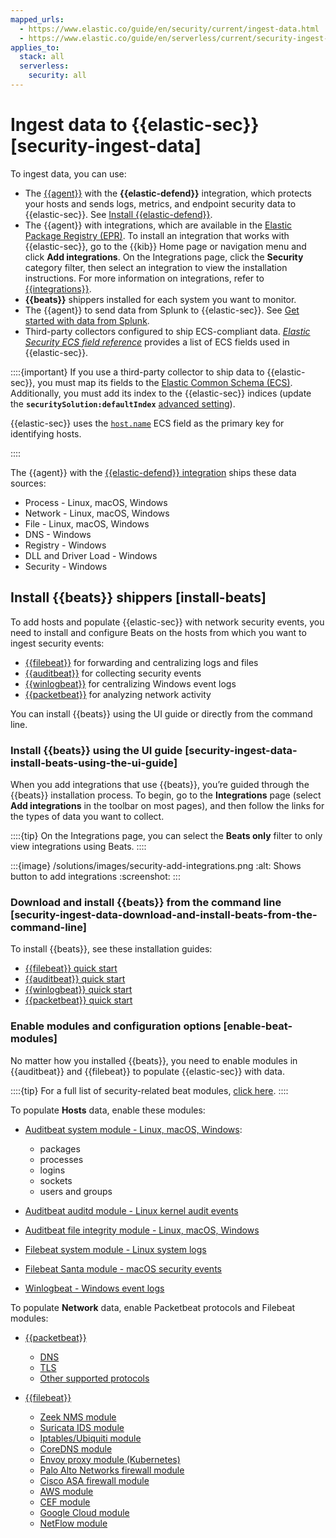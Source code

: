 ```yaml
---
mapped_urls:
  - https://www.elastic.co/guide/en/security/current/ingest-data.html
  - https://www.elastic.co/guide/en/serverless/current/security-ingest-data.html
applies_to:
  stack: all
  serverless:
    security: all
---
```


# Ingest data to {{elastic-sec}} [security-ingest-data]

To ingest data, you can use:

* The [{{agent}}](/reference/ingestion-tools/fleet/index.md) with the **{{elastic-defend}}** integration, which protects your hosts and sends logs, metrics, and endpoint security data to {{elastic-sec}}. See [Install {{elastic-defend}}](/solutions/security/configure-elastic-defend/install-elastic-defend.md).
* The {{agent}} with integrations, which are available in the [Elastic Package Registry (EPR)](/reference/ingestion-tools/fleet/index.md#package-registry-intro). To install an integration that works with {{elastic-sec}}, go to the {{kib}} Home page or navigation menu and click **Add integrations**. On the Integrations page, click the **Security** category filter, then select an integration to view the installation instructions. For more information on integrations, refer to [{{integrations}}](https://docs.elastic.co/en/integrations).
* **{{beats}}** shippers installed for each system you want to monitor.
* The {{agent}} to send data from Splunk to {{elastic-sec}}. See [Get started with data from Splunk](/solutions/observability/get-started/add-data-from-splunk.md).
* Third-party collectors configured to ship ECS-compliant data. [*Elastic Security ECS field reference*](/reference/security/fields-and-object-schemas/siem-field-reference.md) provides a list of ECS fields used in {{elastic-sec}}.

::::{important}
If you use a third-party collector to ship data to {{elastic-sec}}, you must map its fields to the [Elastic Common Schema (ECS)](https://www.elastic.co/guide/en/ecs/current). Additionally, you must add its index to the {{elastic-sec}} indices (update the **`securitySolution:defaultIndex`** [advanced setting](/solutions/security/get-started/configure-advanced-settings.md#update-sec-indices)).

{{elastic-sec}} uses the [`host.name`](ecs://reference/ecs-host.md) ECS field as the primary key for identifying hosts.

::::


The {{agent}} with the [{{elastic-defend}} integration](https://www.elastic.co/products/endpoint-security) ships these data sources:

* Process - Linux, macOS, Windows
* Network - Linux, macOS, Windows
* File - Linux, macOS, Windows
* DNS - Windows
* Registry - Windows
* DLL and Driver Load - Windows
* Security - Windows


## Install {{beats}} shippers [install-beats]

To add hosts and populate {{elastic-sec}} with network security events, you need to install and configure Beats on the hosts from which you want to ingest security events:

* [{{filebeat}}](https://www.elastic.co/products/beats/filebeat) for forwarding and centralizing logs and files
* [{{auditbeat}}](https://www.elastic.co/products/beats/auditbeat) for collecting security events
* [{{winlogbeat}}](https://www.elastic.co/products/beats/winlogbeat) for centralizing Windows event logs
* [{{packetbeat}}](https://www.elastic.co/products/beats/packetbeat) for analyzing network activity

You can install {{beats}} using the UI guide or directly from the command line.


### Install {{beats}} using the UI guide [security-ingest-data-install-beats-using-the-ui-guide]

When you add integrations that use {{beats}}, you’re guided through the {{beats}} installation process. To begin, go to the **Integrations** page (select **Add integrations** in the toolbar on most pages), and then follow the links for the types of data you want to collect.

::::{tip}
On the Integrations page, you can select the **Beats only** filter to only view integrations using Beats.
::::


:::{image} /solutions/images/security-add-integrations.png
:alt: Shows button to add integrations
:screenshot:
:::


### Download and install {{beats}} from the command line [security-ingest-data-download-and-install-beats-from-the-command-line]

To install {{beats}}, see these installation guides:

* [{{filebeat}} quick start](beats://reference/filebeat/filebeat-installation-configuration.md)
* [{{auditbeat}} quick start](beats://reference/auditbeat/auditbeat-installation-configuration.md)
* [{{winlogbeat}} quick start](beats://reference/winlogbeat/winlogbeat-installation-configuration.md)
* [{{packetbeat}} quick start](beats://reference/packetbeat/packetbeat-installation-configuration.md)


### Enable modules and configuration options [enable-beat-modules]

No matter how you installed {{beats}}, you need to enable modules in {{auditbeat}} and {{filebeat}} to populate {{elastic-sec}} with data.

::::{tip}
For a full list of security-related beat modules, [click here](https://www.elastic.co/integrations?solution=security).
::::


To populate **Hosts** data, enable these modules:

* [Auditbeat system module  - Linux, macOS, Windows](beats://reference/auditbeat/auditbeat-module-system.md):

    * packages
    * processes
    * logins
    * sockets
    * users and groups

* [Auditbeat auditd module - Linux kernel audit events](beats://reference/auditbeat/auditbeat-module-auditd.md)
* [Auditbeat file integrity module - Linux, macOS, Windows](beats://reference/auditbeat/auditbeat-module-file_integrity.md)
* [Filebeat system module - Linux system logs](beats://reference/filebeat/filebeat-module-system.md)
* [Filebeat Santa module  - macOS security events](beats://reference/filebeat/filebeat-module-santa.md)
* [Winlogbeat - Windows event logs](beats://reference/winlogbeat/_winlogbeat_overview.md)

To populate **Network** data, enable Packetbeat protocols and Filebeat modules:

* [{{packetbeat}}](beats://reference/packetbeat/packetbeat-overview.md)

    * [DNS](beats://reference/packetbeat/packetbeat-dns-options.md)
    * [TLS](beats://reference/packetbeat/configuration-tls.md)
    * [Other supported protocols](beats://reference/packetbeat/configuration-protocols.md)

* [{{filebeat}}](beats://reference/filebeat/filebeat-overview.md)

    * [Zeek NMS module](beats://reference/filebeat/filebeat-module-zeek.md)
    * [Suricata IDS module](beats://reference/filebeat/filebeat-module-suricata.md)
    * [Iptables/Ubiquiti module](beats://reference/filebeat/filebeat-module-iptables.md)
    * [CoreDNS module](beats://reference/filebeat/filebeat-module-coredns.md)
    * [Envoy proxy module (Kubernetes)](beats://reference/filebeat/filebeat-module-envoyproxy.md)
    * [Palo Alto Networks firewall module](beats://reference/filebeat/filebeat-module-panw.md)
    * [Cisco ASA firewall module](beats://reference/filebeat/filebeat-module-cisco.md)
    * [AWS module](beats://reference/filebeat/filebeat-module-aws.md)
    * [CEF module](beats://reference/filebeat/filebeat-module-cef.md)
    * [Google Cloud module](https://www.elastic.co/guide/en/beats/filebeat/current/filebeat-module-googlecloud.html)
    * [NetFlow module](beats://reference/filebeat/filebeat-module-netflow.md)
